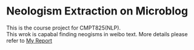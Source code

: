 Neologism Extraction on Microblog
=======================

This is the course project for CMPT825(NLP). <br/>
This wrok is capabal finding neogisms in weibo text. More details please refer to
[My Report](https://github.com/Parallelli/NeologismsExtraction/blob/master/Report.pdf)
